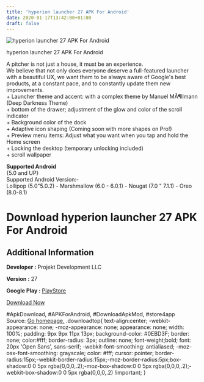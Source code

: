```yaml
---
title: 'hyperion launcher 27 APK For Android'
date: 2020-01-17T13:42:00+01:00
draft: false
---
```


![hyperion launcher 27 APK For Android](https://i0.wp.com/apkhome.net/wp-content/uploads/2018/12/hyperion-launcher-27.png "hyperion launcher 27 APK For Android")

  

hyperion launcher 27 APK For Android

A pitcher is not just a house, it must be an experience.  
We believe that not only does everyone deserve a full-featured launcher with a beautiful UX, we want them to be always aware of Google's best products, at a constant pace, and to constantly update them new improvements.  
\+ Launcher theme and accent: with a complex theme by Manuel MÃ¶llmann (Deep Darkness Theme)  
\+ bottom of the drawer; adjustment of the glow and color of the scroll indicator  
\+ Background color of the dock  
\+ Adaptive icon shaping (Coming soon with more shapes on Pro!)  
\+ Preview menu items: Adjust what you want when you tap and hold the Home screen  
\+ Locking the desktop (temporary unlocking included)  
\+ scroll wallpaper

**Supported Android**  
{5.0 and UP}  
Supported Android Version:-  
Lollipop (5.0"5.0.2) - Marshmallow (6.0 - 6.0.1) - Nougat (7.0 " 7.1.1) - Oreo (8.0-8.1)

Download hyperion launcher 27 APK For Android
=============================================

Additional Information
----------------------

**Developer :** Projekt Development LLC

**Version :** 27

**Google Play :** [PlayStore](https://play.google.com/store/apps/details?id=projekt.launcher)

  

[Download Now](https://store4app.co/post/hyperion-launcher-27-apk-for-android_1573671821)

  
#ApkDownload, #APKForAndroid, #DownloadApkMod, #store4app  
Source: [Go homepage.](https://store4app.co/post/hyperion-launcher-27-apk-for-android_1573671821) .downloadtop{ text-align:center; -webkit-appearance: none; -moz-appearance: none; appearance: none; width: 100%; padding: 9px 9px 11px 13px; background-color: #0EBD3F; border: none; color:#fff; border-radius: 3px; outline: none; font-weight;bold; font: 20px 'Open Sans', sans-serif; -webkit-font-smoothing: antialiased; -moz-osx-font-smoothing: grayscale; color: #fff; cursor: pointer; border-radius:15px;-webkit-border-radius:15px;-moz-border-radius:5px;box-shadow:0 0 5px rgba(0,0,0,.2);-moz-box-shadow:0 0 5px rgba(0,0,0,.2);-webkit-box-shadow:0 0 5px rgba(0,0,0,.2) !important; }